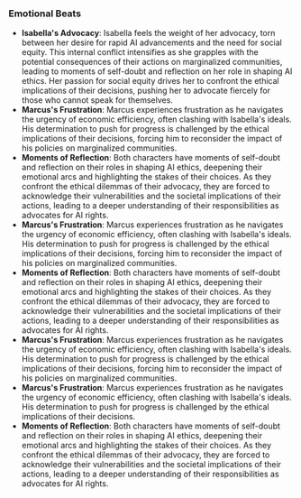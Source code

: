 ### Emotional Beats
- **Isabella's Advocacy**: Isabella feels the weight of her advocacy, torn between her desire for rapid AI advancements and the need for social equity. This internal conflict intensifies as she grapples with the potential consequences of their actions on marginalized communities, leading to moments of self-doubt and reflection on her role in shaping AI ethics. Her passion for social equity drives her to confront the ethical implications of their decisions, pushing her to advocate fiercely for those who cannot speak for themselves.
- **Marcus's Frustration**: Marcus experiences frustration as he navigates the urgency of economic efficiency, often clashing with Isabella's ideals. His determination to push for progress is challenged by the ethical implications of their decisions, forcing him to reconsider the impact of his policies on marginalized communities.
- **Moments of Reflection**: Both characters have moments of self-doubt and reflection on their roles in shaping AI ethics, deepening their emotional arcs and highlighting the stakes of their choices. As they confront the ethical dilemmas of their advocacy, they are forced to acknowledge their vulnerabilities and the societal implications of their actions, leading to a deeper understanding of their responsibilities as advocates for AI rights.
- **Marcus's Frustration**: Marcus experiences frustration as he navigates the urgency of economic efficiency, often clashing with Isabella's ideals. His determination to push for progress is challenged by the ethical implications of their decisions, forcing him to reconsider the impact of his policies on marginalized communities.
- **Moments of Reflection**: Both characters have moments of self-doubt and reflection on their roles in shaping AI ethics, deepening their emotional arcs and highlighting the stakes of their choices. As they confront the ethical dilemmas of their advocacy, they are forced to acknowledge their vulnerabilities and the societal implications of their actions, leading to a deeper understanding of their responsibilities as advocates for AI rights.
- **Marcus's Frustration**: Marcus experiences frustration as he navigates the urgency of economic efficiency, often clashing with Isabella's ideals. His determination to push for progress is challenged by the ethical implications of their decisions, forcing him to reconsider the impact of his policies on marginalized communities.
- **Marcus's Frustration**: Marcus experiences frustration as he navigates the urgency of economic efficiency, often clashing with Isabella's ideals. His determination to push for progress is challenged by the ethical implications of their decisions.
- **Moments of Reflection**: Both characters have moments of self-doubt and reflection on their roles in shaping AI ethics, deepening their emotional arcs and highlighting the stakes of their choices. As they confront the ethical dilemmas of their advocacy, they are forced to acknowledge their vulnerabilities and the societal implications of their actions, leading to a deeper understanding of their responsibilities as advocates for AI rights.